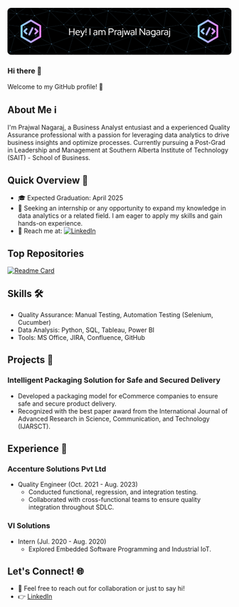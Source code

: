 ![Header](./github-header-image.png)

### Hi there 👋

Welcome to my GitHub profile! 🚀 

## About Me ℹ️
I'm Prajwal Nagaraj, a Business Analyst entusiast and a experienced Quality Assurance professional with a passion for leveraging data analytics to drive business insights and optimize processes. Currently pursuing a Post-Grad in Leadership and Management at Southern Alberta Institute of Technology (SAIT) - School of Business. 

## Quick Overview 🌟

- 🎓 Expected Graduation: April 2025
- 💼 Seeking an internship or any opportunity to expand my knowledge in data analytics or a related field. I am eager to apply my skills and gain hands-on experience.
- 📧 Reach me at: [![LinkedIn](https://img.shields.io/badge/LinkedIn-0077B5?style=flat-square&logo=linkedin&logoColor=white)](https://linkedin.com/in/prajwal-nagaraj)

## Top Repositories
[![Readme Card](https://github-readme-stats.vercel.app/api/pin/?username=refusetoloose&theme=dark&hide_border=true&repo=AESO-ENERGY-CONSUMPTION-ANALYSIS)](https://github.com/refusetoloose/AESO-ENERGY-CONSUMPTION-ANALYSIS)

## Skills 🛠️

- Quality Assurance: Manual Testing, Automation Testing (Selenium, Cucumber)
- Data Analysis: Python, SQL, Tableau, Power BI
- Tools: MS Office, JIRA, Confluence, GitHub

## Projects 🚧

### Intelligent Packaging Solution for Safe and Secured Delivery

- Developed a packaging model for eCommerce companies to ensure safe and secure product delivery.
- Recognized with the best paper award from the International Journal of Advanced Research in Science, Communication, and Technology (IJARSCT).

## Experience 💼

### Accenture Solutions Pvt Ltd

- Quality Engineer (Oct. 2021 - Aug. 2023)
  - Conducted functional, regression, and integration testing.
  - Collaborated with cross-functional teams to ensure quality integration throughout SDLC.

### VI Solutions

- Intern (Jul. 2020 - Aug. 2020)
  - Explored Embedded Software Programming and Industrial IoT.

## Let's Connect! 🌐

- 💬 Feel free to reach out for collaboration or just to say hi!
- 👉 [LinkedIn](https://linkedin.com/in/prajwal-nagaraj)

